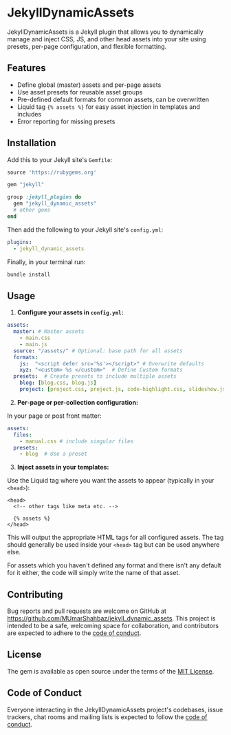 # JekyllDynamicAssets

JekyllDynamicAssets is a Jekyll plugin that allows you to dynamically manage and inject CSS, JS, and other head assets into your site using presets, per-page configuration, and flexible formatting.

## Features
- Define global (master) assets and per-page assets
- Use asset presets for reusable asset groups
- Pre-defined default formats for common assets, can be overwritten
- Liquid tag `{% assets %}` for easy asset injection in templates and includes
- Error reporting for missing presets

## Installation

Add this to your Jekyll site's `Gemfile`:

```ruby
source 'https://rubygems.org'

gem "jekyll"

group :jekyll_plugins do
  gem "jekyll_dynamic_assets"
  # other gems
end
```

Then add the following to your Jekyll site's `config.yml`:

```yaml
plugins:
  - jekyll_dynamic_assets
```

Finally, in your terminal run:

```bash
bundle install
```

## Usage

1. **Configure your assets in `config.yml`:**

```yaml
assets:
  master: # Master assets
    - main.css
    - main.js
  source: "/assets/" # Optional: base path for all assets
  formats:
    js:  "<script defer src='%s'></script>" # Overwrite defaults
    xyz: "<custom> %s </custom>"  # Define Custom formats
  presets:  # Create presets to include multiple assets
    blog: [blog.css, blog.js]
    project: [project.css, project.js, code-highlight.css, slideshow.js, myApp.js]
```

2. **Per-page or per-collection configuration:**

In your page or post front matter:

```yaml
assets:
  files:
    - manual.css # include singular files
  presets:
    - blog  # Use a preset
```

3. **Inject assets in your templates:**

Use the Liquid tag where you want the assets to appear (typically in your `<head>`):

```liquid
<head>
  <!-- other tags like meta etc. -->

  {% assets %}
</head>
```

This will output the appropriate HTML tags for all configured assets. The tag should generally be used inside your `<head>` tag but can be used anywhere else.

For assets which you haven't defined any format and there isn't any default for it either, the code will simply write the name of that asset.

## Contributing

Bug reports and pull requests are welcome on GitHub at https://github.com/MUmarShahbaz/jekyll_dynamic_assets. This project is intended to be a safe, welcoming space for collaboration, and contributors are expected to adhere to the [code of conduct](https://github.com/MUmarShahbaz/jekyll_dynamic_assets/blob/main/CODE_OF_CONDUCT.md).

## License

The gem is available as open source under the terms of the [MIT License](https://opensource.org/licenses/MIT).

## Code of Conduct

Everyone interacting in the JekyllDynamicAssets project's codebases, issue trackers, chat rooms and mailing lists is expected to follow the [code of conduct](https://github.com/MUmarShahbaz/jekyll_dynamic_assets/blob/main/CODE_OF_CONDUCT.md).

